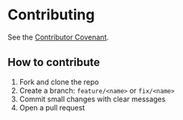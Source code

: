 # Contributing

See the [Contributor Covenant](https://www.contributor-covenant.org/).

## How to contribute
1. Fork and clone the repo
2. Create a branch: `feature/<name>` or `fix/<name>`
3. Commit small changes with clear messages
4. Open a pull request

